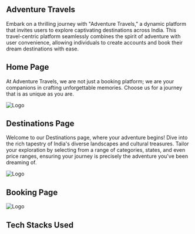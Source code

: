 ## Adventure Travels

Embark on a thrilling journey with "Adventure Travels," a dynamic platform that invites users to explore captivating destinations across India. This travel-centric platform seamlessly combines the spirit of adventure with user convenience, allowing individuals to create accounts and book their dream destinations with ease.

## Home Page

At Adventure Travels, we are not just a booking platform; we are your companions in crafting unforgettable memories. Choose us for a journey that is as unique as you are. 

![Logo](https://dev-to-uploads.s3.amazonaws.com/uploads/articles/3rq0pxppqbyv5uu09c9j.png)
 
## Destinations Page

Welcome to our Destinations page, where your adventure begins! Dive into the rich tapestry of India's diverse landscapes and cultural treasures. Tailor your exploration by selecting from a range of categories, states, and even price ranges, ensuring your journey is precisely the adventure you've been dreaming of.

![Logo](https://dev-to-uploads.s3.amazonaws.com/uploads/articles/0b0j6byb2mq4bv8hmykg.png)


## Booking Page
![Logo]()


## Tech Stacks Used

